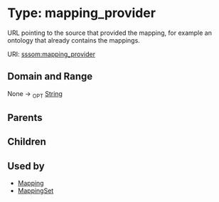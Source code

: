 
# Type: mapping_provider


URL pointing to the source that provided the mapping, for example an ontology that already contains the mappings.

URI: [sssom:mapping_provider](http://w3id.org/sssom/mapping_provider)


## Domain and Range

None ->  <sub>OPT</sub> [String](types/String.md)

## Parents


## Children


## Used by

 * [Mapping](Mapping.md)
 * [MappingSet](MappingSet.md)
